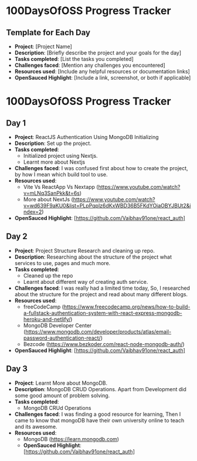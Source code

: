# 100DaysOfOSS Progress Tracker

## Template for Each Day

- **Project**: [Project Name]
- **Description**: [Briefly describe the project and your goals for the day]
- **Tasks completed**: [List the tasks you completed]
- **Challenges faced**: [Mention any challenges you encountered]
- **Resources used**: [Include any helpful resources or documentation links]
- **OpenSauced Highlight**: [Include a link, screenshot, or both if applicable]

# 100DaysOfOSS Progress Tracker

## Day 1

- **Project**: ReactJS Authentication Using MongoDB Initializing
- **Description**: Set up the project.
- **Tasks completed**: 
  - Initialized project using Nextjs.
  - Learnt more about Nextjs
- **Challenges faced**: I was confused first about how to create the project, by how I mean which build tool to use.
- **Resources used**: 
  - Vite Vs ReactApp Vs Nextapp (https://www.youtube.com/watch?v=mLNq3SanPkk&t=6s)
  - More about NextJs (https://www.youtube.com/watch?v=wd639F9aKU0&list=PLpPqplz6dKxWBD36B5FKdYOiaOBYJBUt2&index=2)
- **OpenSauced Highlight**: [https://github.com/Vaibhav91one/react_auth]

## Day 2

- **Project**: Project Structure Research and cleaning up repo.
- **Description**: Researching about the structure of the project what services to use, pages and much more.
- **Tasks completed**: 
  - Cleaned up the repo
  - Learnt about different way of creating auth service.
- **Challenges faced**: I was really had a limited time today, So, I researched about the structure for the project and read about many different blogs.
- **Resources used**: 
  - freeCodeCamp (https://www.freecodecamp.org/news/how-to-build-a-fullstack-authentication-system-with-react-express-mongodb-heroku-and-netlify/)
  - MongoDB Developer Center (https://www.mongodb.com/developer/products/atlas/email-password-authentication-react/)
  - Bezcode (https://www.bezkoder.com/react-node-mongodb-auth/)
- **OpenSauced Highlight**: [https://github.com/Vaibhav91one/react_auth]

## Day 3

- **Project**: Learnt More about MongoDB.
- **Description**: MongoDB CRUD Operations. Apart from Development did some good amount of problem solving.
- **Tasks completed**: 
  - MongoDB CRUd Operations
- **Challenges faced**: I was finding a good resource for learning, Then I came to know that mongoDB have their own university online to teach and its awesome.
- **Resources used**: 
  - MongoDB (https://learn.mongodb.com)
  - **OpenSauced Highlight**: [https://github.com/Vaibhav91one/react_auth]